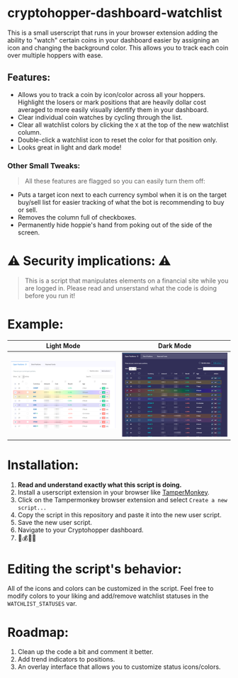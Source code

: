 # cryptohopper-dashboard-watchlist

This is a small userscript that runs in your browser extension adding the ability to "watch" certain coins in your dashboard easier by assigning an icon and changing the background color. This allows you to track each coin over multiple hoppers with ease.

## Features:

* Allows you to track a coin by icon/color across all your hoppers. Highlight the losers or mark positions that are heavily dollar cost averaged to more easily visually identify them in your dashboard.
* Clear individual coin watches by cycling through the list.
* Clear all watchlist colors by clicking the `X` at the top of the new watchlist column.
* Double-click a watchlist icon to reset the color for that position only.
* Looks great in light and dark mode!

### Other Small Tweaks:

> All these features are flagged so you can easily turn them off:

* Puts a target icon next to each currency symbol when it is on the target buy/sell list for easier tracking of what the bot is recommending to buy or sell.
* Removes the column full of checkboxes.
* Permanently hide hoppie's hand from poking out of the side of the screen.

# ⚠️ Security implications: ⚠️

> This is a script that manipulates elements on a financial site while you are logged in. Please read and unserstand what the code is doing before you run it!

# Example:

Light Mode             |  Dark Mode
:-------------------------:|:-------------------------:
![](cryptohopper-example.png)  |  ![](cryptohopper-example-darkmode.png)


# Installation:

1. **Read and understand exactly what this script is doing.**
2. Install a userscript extension in your browser like [TamperMonkey](https://www.tampermonkey.net/).
3. Click on the Tampermonkey browser extension and select `Create a new script...`
4. Copy the script in this repository and paste it into the new user script.
5. Save the new user script.
6. Navigate to your Cryptohopper dashboard.
7. 🤖💰🚀🌖

# Editing the script's behavior:

All of the icons and colors can be customized in the script. Feel free to modify colors to your liking and add/remove watchlist statuses in the `WATCHLIST_STATUSES` var.

# Roadmap:

1. Clean up the code a bit and comment it better.
2. Add trend indicators to positions.
3. An overlay interface that allows you to customize status icons/colors.
